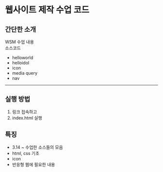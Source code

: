 # 웹사이트 제작 수업 코드
## 간단한 소개
WSM 수업 내용<br>소스코드
- helloworld
- helloidol
- icon
- media query
- nav
---
## 실행 방법
1. 링크 접속하고
2. index.html 실행

## 특징
- 3.14 ~ 수업한 소스들의 모음
- html, css 기초
- icon
- 반응형 웹에 필요한 내용